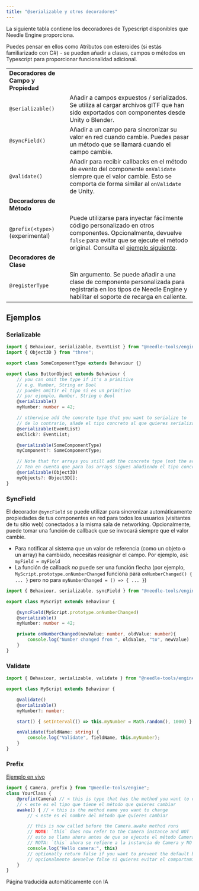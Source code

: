 ```yaml
---
title: "@serializable y otros decoradores"
---
```


La siguiente tabla contiene los decoradores de Typescript disponibles que Needle Engine proporciona.

Puedes pensar en ellos como Atributos con esteroides (si estás familiarizado con C#) - se pueden añadir a clases, campos o métodos en Typescript para proporcionar funcionalidad adicional.

|  |  |
| --- | --- |
| **Decoradores de Campo y Propiedad** | |
| `@serializable()` | Añadir a campos expuestos / serializados. Se utiliza al cargar archivos glTF que han sido exportados con componentes desde Unity o Blender. |
| `@syncField()` | Añadir a un campo para sincronizar su valor en red cuando cambie. Puedes pasar un método que se llamará cuando el campo cambie. |
| `@validate()` | Añadir para recibir callbacks en el método de evento del componente `onValidate` siempre que el valor cambie. Esto se comporta de forma similar al `onValidate` de Unity. |
| **Decoradores de Método** | |
| `@prefix(<type>)` (experimental) | Puede utilizarse para inyectar fácilmente código personalizado en otros componentes. Opcionalmente, devuelve `false` para evitar que se ejecute el método original. Consulta el [ejemplo siguiente](#prefix). |
| **Decoradores de Clase** | |
| `@registerType` | Sin argumento. Se puede añadir a una clase de componente personalizada para registrarla en los tipos de Needle Engine y habilitar el soporte de recarga en caliente. |

## Ejemplos

### Serializable

```ts twoslash
import { Behaviour, serializable, EventList } from "@needle-tools/engine";
import { Object3D } from "three";

export class SomeComponentType extends Behaviour {}

export class ButtonObject extends Behaviour {
    // you can omit the type if it's a primitive
    // e.g. Number, String or Bool
    // puedes omitir el tipo si es un primitivo
    // por ejemplo, Number, String o Bool
    @serializable()
    myNumber: number = 42;

    // otherwise add the concrete type that you want to serialize to
    // de lo contrario, añade el tipo concreto al que quieres serializar
    @serializable(EventList)
    onClick?: EventList;

    @serializable(SomeComponentType)
    myComponent?: SomeComponentType;

    // Note that for arrays you still add the concrete type (not the array)
    // Ten en cuenta que para los arrays sigues añadiendo el tipo concreto (no el array)
    @serializable(Object3D)
    myObjects?: Object3D[];
}
```

### SyncField

El decorador `@syncField` se puede utilizar para sincronizar automáticamente propiedades de tus componentes en red para todos los usuarios (visitantes de tu sitio web) conectados a la misma sala de networking. Opcionalmente, puede tomar una función de callback que se invocará siempre que el valor cambie.

- Para notificar al sistema que un valor de referencia (como un objeto o un array) ha cambiado, necesitas reasignar el campo. Por ejemplo, así: `myField = myField`
- La función de callback *no* puede ser una función flecha (por ejemplo, `MyScript.prototype.onNumberChanged` funciona para `onNumberChanged() { ... }` pero no para `myNumberChanged = () => { ... }`)

```ts twoslash
import { Behaviour, serializable, syncField } from "@needle-tools/engine";

export class MyScript extends Behaviour {

    @syncField(MyScript.prototype.onNumberChanged)
    @serializable()
    myNumber: number = 42;

    private onNumberChanged(newValue: number, oldValue: number){
        console.log("Number changed from ", oldValue, "to", newValue)
    }
}
```

### Validate

```ts twoslash
import { Behaviour, serializable, validate } from "@needle-tools/engine";

export class MyScript extends Behaviour {

    @validate()
    @serializable()
    myNumber?: number;

    start() { setInterval(() => this.myNumber = Math.random(), 1000) }

    onValidate(fieldName: string) {
        console.log("Validate", fieldName, this.myNumber);
    }
}
```

### Prefix
[Ejemplo en vivo](https://stackblitz.com/edit/needle-engine-prefix-example?file=src%2Fmain.ts)
```ts twoslash
import { Camera, prefix } from "@needle-tools/engine";
class YourClass {
    @prefix(Camera) // < this is type that has the method you want to change
    // < este es el tipo que tiene el método que quieres cambiar
    awake() { // < this is the method name you want to change
        // < este es el nombre del método que quieres cambiar

        // this is now called before the Camera.awake method runs
        // NOTE: `this` does now refer to the Camera instance and NOT `YourClass` anymore. This allows you to access internal state of the component as well
        // esto se llama ahora antes de que se ejecute el método Camera.awake
        // NOTA: `this` ahora se refiere a la instancia de Camera y NO a `YourClass`. Esto te permite acceder también al estado interno del componente
        console.log("Hello camera:", this)
        // optionally return false if you want to prevent the default behaviour
        // opcionalmente devuelve false si quieres evitar el comportamiento por defecto
    }
}
```


Página traducida automáticamente con IA